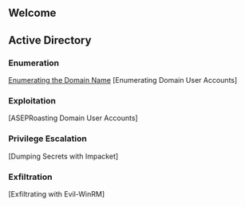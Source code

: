 ## Welcome 

## Active Directory 

### Enumeration
[Enumerating the Domain Name](danjaaron.github.io/example)
[Enumerating Domain User Accounts]

### Exploitation
[ASEPRoasting Domain User Accounts]

### Privilege Escalation
[Dumping Secrets with Impacket]

### Exfiltration
[Exfiltrating with Evil-WinRM]

